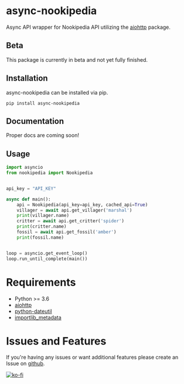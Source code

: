 # async-nookipedia
Async API wrapper for Nookipedia API utilizing the [aiohttp](https://docs.aiohttp.org/en/stable/) package.

## Beta
This package is currently in beta and not yet fully finished. 

## Installation
async-nookipedia can be installed via pip.

`pip install async-nookipedia`

## Documentation

Proper docs are coming soon!

## Usage
```python
import asyncio
from nookipedia import Nookipedia


api_key = "API_KEY"

async def main():
    api = Nookipedia(api_key=api_key, cached_api=True)
    villager = await api.get_villager('marshal')
    print(villager.name)
    critter = await api.get_critter('spider')
    print(critter.name)
    fossil = await api.get_fossil('amber')
    print(fossil.name)


loop = asyncio.get_event_loop()
loop.run_until_complete(main())
```

# Requirements
- Python >= 3.6
- [aiohttp](https://docs.aiohttp.org/en/stable/)
- [python-dateutil](https://dateutil.readthedocs.io/en/stable/) 
- [importlib_metadata](https://importlib-metadata.readthedocs.io/en/latest/)

# Issues and Features
If you're having any issues or want additional features please create an Issue on [github](https://github.com/makupi/async-nookipedia/issues).

[![ko-fi](https://www.ko-fi.com/img/githubbutton_sm.svg)](https://ko-fi.com/A0A015HXK)